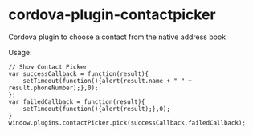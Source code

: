 # cordova-plugin-contactpicker
Cordova plugin to choose a contact from the native address book

Usage:

    // Show Contact Picker
    var successCallback = function(result){
        setTimeout(function(){alert(result.name + " " + result.phoneNumber);},0);
    };
    var failedCallback = function(result){
        setTimeout(function(){alert(result);},0);
    }
    window.plugins.contactPicker.pick(successCallback,failedCallback);



